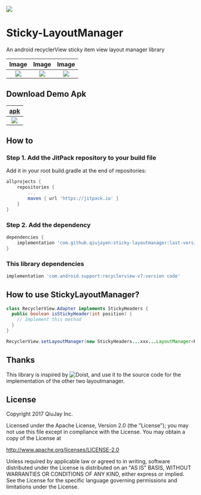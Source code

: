 
[![](https://jitpack.io/v/FazalHussain/sticky-layoutmanager.svg)](https://jitpack.io/#FazalHussain/sticky-layoutmanager)


# Sticky-LayoutManager
An android recyclerView sticky item view layout manager library

|Image|Image|Image|
|:-:|:-:|:-:|
|![](images/Screenshot_1512376684.png)|![](images/Screenshot_1512376696.png)|![](images/Screenshot_1512376704.png)|

## Download Demo Apk
|[apk](apk/app-debug.apk)|
|:-:|
|![](images/apkqrcode.png)|

## How to
### Step 1. Add the JitPack repository to your build file
Add it in your root build.gradle at the end of repositories:
```groovy
allprojects {
	repositories {
		...
		maven { url 'https://jitpack.io' }
	}
}
```

### Step 2. Add the dependency
```groovy
dependencies {
	implementation 'com.github.qiujayen:sticky-layoutmanager:last-version'
}
```
### This library dependencies
```groovy
implementation 'com.android.support:recyclerview-v7:version code'
```

## How to use StickyLayoutManager?
```java
class RecyclerView.Adapter implements StickyHeaders {
  public boolean isStickyHeader(int position) {
    // Implement this method
  }
}
```
```java
RecyclerView.setLayoutManager(new StickyHeaders...xxx...LayoutManager<RecyclerView.Adapter & StickyHeaders>());
```

## Thanks
This library is inspired by ![Doist](https://github.com/Doist/RecyclerViewExtensions/tree/master/StickyHeaders), and use it to the source code for the implementation of the other two layoutmanager.

## License
Copyright 2017 QiuJay Inc.

Licensed under the Apache License, Version 2.0 (the "License");
you may not use this file except in compliance with the License.
You may obtain a copy of the License at

   http://www.apache.org/licenses/LICENSE-2.0

Unless required by applicable law or agreed to in writing, software
distributed under the License is distributed on an "AS IS" BASIS,
WITHOUT WARRANTIES OR CONDITIONS OF ANY KIND, either express or implied.
See the License for the specific language governing permissions and
limitations under the License.
